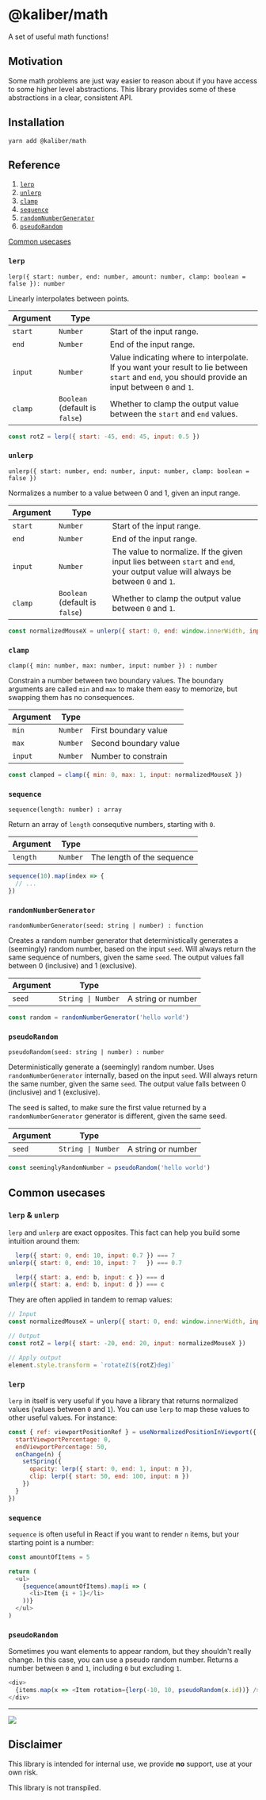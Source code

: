 # @kaliber/math
A set of useful math functions!

## Motivation
Some math problems are just way easier to reason about if you have access to some higher level abstractions. This library provides some of these abstractions in a clear, consistent API.

## Installation

```
yarn add @kaliber/math
```

## Reference

1. [`lerp`](#lerp)
2. [`unlerp`](#unlerp)
3. [`clamp`](#clamp)
4. [`sequence`](#sequence)
5. [`randomNumberGenerator`](#random-number-generator)
6. [`pseudoRandom`](#pseudo-random)

[Common usecases](#common-usecases)

### `lerp`
`lerp({ start: number, end: number, amount: number, clamp: boolean = false }): number`

Linearly interpolates between points.

| Argument | Type |  |
| --- | --- | --- |
| `start` | `Number` | Start of the input range. |
| `end` | `Number` | End of the input range. |
| `input` | `Number` | Value indicating where to interpolate. If you want your result to lie between `start` and `end`, you should provide an input between `0` and `1`. |
| `clamp` | `Boolean` (default is `false`) | Whether to clamp the output value between the `start` and `end` values. |

```js
const rotZ = lerp({ start: -45, end: 45, input: 0.5 })
```

### `unlerp`
`unlerp({ start: number, end: number, input: number, clamp: boolean = false })`

Normalizes a number to a value between 0 and 1, given an input range.

| Argument | Type |  |
| --- | --- | --- |
| `start` | `Number` | Start of the input range. |
| `end` | `Number` | End of the input range. |
| `input` | `Number` | The value to normalize. If the given input lies between `start` and `end`, your output value will always be between `0` and `1`.  |
| `clamp` | `Boolean` (default is `false`) | Whether to clamp the output value between `0` and `1`. |

```js
const normalizedMouseX = unlerp({ start: 0, end: window.innerWidth, input: mouseX })
```

### `clamp`
`clamp({ min: number, max: number, input: number }) : number`

Constrain a number between two boundary values. The boundary arguments are called `min` and `max` to make them easy to memorize, but swapping them has no consequences.

| Argument | Type |  |
| --- | --- | --- |
| `min` | `Number` | First boundary value |
| `max` | `Number` | Second boundary value |
| `input` | `Number` | Number to constrain |

```js
const clamped = clamp({ min: 0, max: 1, input: normalizedMouseX })
```

### `sequence`
`sequence(length: number) : array`

Return an array of `length` consequtive numbers, starting with `0`.

| Argument | Type |  |
| --- | --- | --- |
| `length` | `Number` | The length of the sequence |

```js
sequence(10).map(index => {
  // ...
})
```

### `randomNumberGenerator`
`randomNumberGenerator(seed: string | number) : function`

Creates a random number generator that deterministically generates a
(seemingly) random number, based on the input `seed`. Will always return the
same sequence of numbers, given the same `seed`. The output values fall between
0 (inclusive) and 1 (exclusive).

| Argument | Type |  |
| --- | --- | --- |
| `seed` | `String \| Number` | A string or number |

```js
const random = randomNumberGenerator('hello world')
```

### `pseudoRandom`
`pseudoRandom(seed: string | number) : number`

Deterministically generate a (seemingly) random number. Uses
`randomNumberGenerator` internally, based on the input `seed`. Will always
return the same number, given the same `seed`. The output value falls between
0 (inclusive) and 1 (exclusive).

The seed is salted, to make sure the first value returned by a
`randomNumberGenerator` generator is different, given the same seed.

| Argument | Type |  |
| --- | --- | --- |
| `seed` | `String \| Number` | A string or number |

```js
const seeminglyRandomNumber = pseudoRandom('hello world')
```

## Common usecases

### `lerp` & `unlerp`
`lerp` and `unlerp` are exact opposites. This fact can help you build some intuition around them:

```js
  lerp({ start: 0, end: 10, input: 0.7 }) === 7
unlerp({ start: 0, end: 10, input: 7   }) === 0.7

  lerp({ start: a, end: b, input: c }) === d
unlerp({ start: a, end: b, input: d }) === c
```

They are often applied in tandem to remap values:

```js
// Input
const normalizedMouseX = unlerp({ start: 0, end: window.innerWidth, input: mouseX })

// Output
const rotZ = lerp({ start: -20, end: 20, input: normalizedMouseX })

// Apply output
element.style.transform = `rotateZ(${rotZ}deg)`
```

### `lerp`
`lerp` in itself is very useful if you have a library that returns normalized values (values between `0` and `1`). You can use `lerp` to map these values to other useful values. For instance:

```js
const { ref: viewportPositionRef } = useNormalizedPositionInViewport({
  startViewportPercentage: 0,
  endViewportPercentage: 50,
  onChange(n) {
    setSpring({
      opacity: lerp({ start: 0, end: 1, input: n }),
      clip: lerp({ start: 50, end: 100, input: n })
    })
  }
})
```

### `sequence`
`sequence` is often useful in React if you want to render `n` items, but your starting point is a number:

```js
const amountOfItems = 5

return (
  <ul>
    {sequence(amountOfItems).map(i => (
      <li>Item {i + 1}</li>
    ))}
  </ul>
)
```

### `pseudoRandom`
Sometimes you want elements to appear random, but they shouldn't really change. In this case, you can use a pseudo random number. Returns a number between `0` and `1`, including `0` but excluding `1`.

```js
<div>
  {items.map(x => <Item rotation={lerp(-10, 10, pseudoRandom(x.id))} />)}
</div>
```

-----

![](https://media.giphy.com/media/3o7btPCcdNniyf0ArS/giphy.gif)

## Disclaimer
This library is intended for internal use, we provide __no__ support, use at your own risk.

This library is not transpiled.
